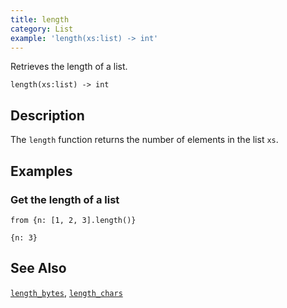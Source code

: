 ```yaml
---
title: length
category: List
example: 'length(xs:list) -> int'
---
```



Retrieves the length of a list.

```tql
length(xs:list) -> int
```

## Description

The `length` function returns the number of elements in the list `xs`.

## Examples

### Get the length of a list

```tql
from {n: [1, 2, 3].length()}
```

```tql
{n: 3}
```

## See Also

[`length_bytes`](/reference/functions/length_bytes),
[`length_chars`](/reference/functions/length_chars)
